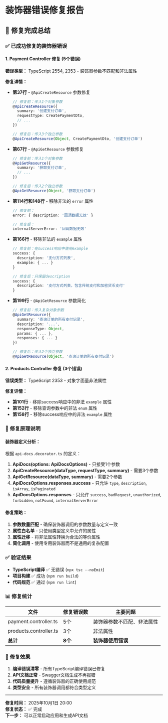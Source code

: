 # 装饰器错误修复报告

## 🎉 修复完成总结

### ✅ **已成功修复的装饰器错误**

#### 1. **Payment Controller 修复 (5个错误)**

**错误类型：** TypeScript 2554, 2353 - 装饰器参数不匹配和非法属性

**修复详情：**
- **第37行** - `@ApiCreateResource` 参数修复
  ```typescript
  // 修复前：传入1个对象参数
  @ApiCreateResource({
    summary: '创建支付订单',
    requestType: CreatePaymentDto,
    // ...
  })
  
  // 修复后：传入3个独立参数
  @ApiCreateResource(Object, CreatePaymentDto, '创建支付订单')
  ```

- **第67行** - `@ApiGetResource` 参数修复
  ```typescript
  // 修复前：传入1个对象参数
  @ApiGetResource({
    summary: '获取支付订单',
    // ...
  })
  
  // 修复后：传入2个独立参数
  @ApiGetResource(Object, '获取支付订单')
  ```

- **第114行和148行** - 移除非法的 `error` 属性
  ```typescript
  // 修复前：
  error: { description: '回调数据无效' }
  
  // 修复后：
  internalServerError: '回调数据无效'
  ```

- **第166行** - 移除非法的 `example` 属性
  ```typescript
  // 修复前：在success响应中使用example
  success: {
    description: '支付方式列表',
    example: { ... }
  }
  
  // 修复后：只保留description
  success: {
    description: '支付方式列表，包含传统支付和加密货币支付'
  }
  ```

- **第199行** - `@ApiGetResource` 参数简化
  ```typescript
  // 修复前：传入复杂对象参数
  @ApiGetResource({
    summary: '查询订单的所有支付记录',
    description: '...',
    responseType: Object,
    params: { ... },
    responses: { ... }
  })
  
  // 修复后：传入2个独立参数
  @ApiGetResource(Object, '查询订单的所有支付记录')
  ```

#### 2. **Products Controller 修复 (3个错误)**

**错误类型：** TypeScript 2353 - 对象字面量非法属性

**修复详情：**
- **第101行** - 移除success响应中的非法 `example` 属性
- **第152行** - 移除查询参数中的非法 `enum` 属性
- **第158行** - 移除success响应中的非法 `example` 属性

### 🔧 **修复原理说明**

#### 装饰器定义分析：
根据 `api-docs.decorator.ts` 的定义：

1. **ApiDocs(options: ApiDocsOptions)** - 只接受1个参数
2. **ApiCreateResource(dataType, requestType, summary)** - 需要3个参数
3. **ApiGetResource(dataType, summary)** - 需要2个参数
4. **ApiDocsOptions.responses.success** - 只允许 `type`, `description`, `isArray`, `isPaginated`
5. **ApiDocsOptions.responses** - 只允许 `success`, `badRequest`, `unauthorized`, `forbidden`, `notFound`, `internalServerError`

#### 修复策略：
1. **参数数量匹配** - 确保装饰器调用的参数数量与定义一致
2. **属性白名单** - 只使用类型定义中允许的属性
3. **属性迁移** - 将非法属性转换为合法的等价属性
4. **简化调用** - 使用专用装饰器而不是通用的复杂配置

### ✅ **验证结果**

- **TypeScript编译** ✅ 无错误 (`npx tsc --noEmit`)
- **项目构建** ✅ 成功 (`npm run build`)
- **代码规范** ✅ 通过 (`npm run lint`)

### 📊 **修复统计**

| 文件 | 修复错误数 | 主要问题 |
|------|------------|----------|
| payment.controller.ts | 5个 | 装饰器参数不匹配、非法属性 |
| products.controller.ts | 3个 | 非法属性 |
| **总计** | **8个** | **装饰器使用错误** |

### 🎯 **修复效果**

1. **编译错误清零** - 所有TypeScript编译错误已修复
2. **API文档正常** - Swagger文档生成不再报错
3. **代码质量提升** - 遵循装饰器的正确使用规范
4. **类型安全** - 所有装饰器调用都符合类型定义

---

**修复时间：** 2025年10月1日 20:00  
**修复状态：** ✅ 完成  
**下一步：** 可以正常启动应用和生成API文档